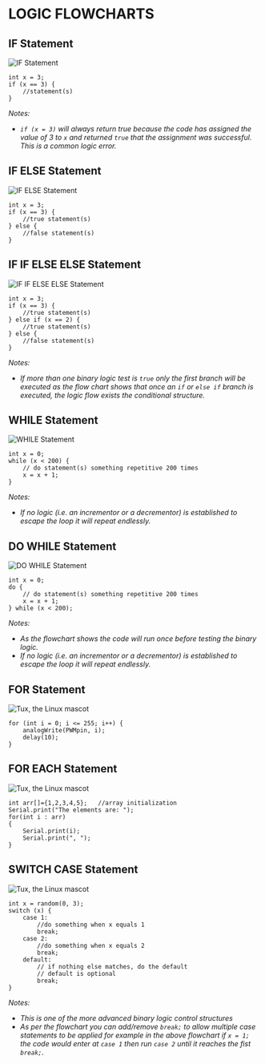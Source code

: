 # LOGIC FLOWCHARTS
## IF Statement
![IF Statement](https://github.com/TempeHS/TempeHS_Ardunio_Boilerplate/blob/main/Ardunio_Bootcamp/08.binaryLogic/if_statement.drawio.png)

    int x = 3;
    if (x == 3) {
        //statement(s)
    }
*Notes:*
- *`if (x = 3)` will always return true because the code has assigned the value of 3 to `x` and returned `true` that the assignment was successful. This is a common logic error.*

## IF ELSE Statement
![IF ELSE Statement](https://github.com/TempeHS/TempeHS_Ardunio_Boilerplate/blob/main/Ardunio_Bootcamp/08.binaryLogic/if_else_statement.drawio.png)

    int x = 3;
    if (x == 3) {
        //true statement(s)
    } else {
        //false statement(s)
    }

## IF IF ELSE ELSE Statement
![IF IF ELSE ELSE Statement](https://github.com/TempeHS/TempeHS_Ardunio_Boilerplate/blob/main/Ardunio_Bootcamp/08.binaryLogic/if_else_if_statement.drawio.png)

    int x = 3;
    if (x == 3) {
        //true statement(s)
    } else if (x == 2) {
        //true statement(s)
    } else {
        //false statement(s)
    }
*Notes:*
- *If more than one binary logic test is `true` only the first branch will be executed as the flow chart shows that once an `if` or `else if` branch is executed, the logic flow exists the conditional structure.*

## WHILE Statement
![WHILE Statement](https://github.com/TempeHS/TempeHS_Ardunio_Boilerplate/blob/main/Ardunio_Bootcamp/08.binaryLogic/while_statement.drawio.png)

    int x = 0;
    while (x < 200) {
        // do statement(s) something repetitive 200 times
        x = x + 1;
    }
*Notes:*
- *If no logic (i.e. an incrementor or a decrementor) is established to escape the loop it will repeat endlessly.*

## DO WHILE Statement
![DO WHILE Statement](https://github.com/TempeHS/TempeHS_Ardunio_Boilerplate/blob/main/Ardunio_Bootcamp/08.binaryLogic/do_while_statement.drawio.png)

    int x = 0;
    do {
        // do statement(s) something repetitive 200 times
        x = x + 1;
    } while (x < 200);
*Notes:*
- *As the flowchart shows the code will run once before testing the binary logic.*
- *If no logic (i.e. an incrementor or a decrementor) is established to escape the loop it will repeat endlessly.*

## FOR Statement
![Tux, the Linux mascot](https://github.com/TempeHS/TempeHS_Ardunio_Boilerplate/blob/main/Ardunio_Bootcamp/08.binaryLogic/for_statement.drawio.png)

    for (int i = 0; i <= 255; i++) {
        analogWrite(PWMpin, i);
        delay(10);
    }

## FOR EACH Statement
![Tux, the Linux mascot](https://github.com/TempeHS/TempeHS_Ardunio_Boilerplate/blob/main/Ardunio_Bootcamp/08.binaryLogic/foreach_statement.drawio.png)

    int arr[]={1,2,3,4,5};   //array initialization
    Serial.print("The elements are: ");
    for(int i : arr)
    {
    	Serial.print(i);
        Serial.print(", ");
    }

## SWITCH CASE Statement
![Tux, the Linux mascot](https://github.com/TempeHS/TempeHS_Ardunio_Boilerplate/blob/main/Ardunio_Bootcamp/08.binaryLogic/switch_case_statement.drawio.png)

    int x = random(0, 3);
    switch (x) {
        case 1:
            //do something when x equals 1
            break;
        case 2:
            //do something when x equals 2
            break;
        default:
            // if nothing else matches, do the default
            // default is optional
            break;
    }

*Notes:*
- *This is one of the more advanced binary logic control structures*
- *As per the flowchart you can add/remove `break;` to allow multiple case statements to be applied for example in the above flowchart if `x = 1;` the code would enter at `case 1` then run `case 2` until it reaches the fist `break;`.*
